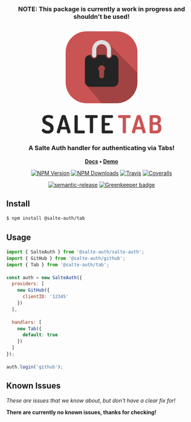 <h3 align="center">
	NOTE: This package is currently a work in progress and shouldn't be used!
</h3>

<h2 align="center">
  <div>
    <a href="https://github.com/salte-auth/tab">
      <img height="190px" src="https://raw.githubusercontent.com/salte-auth/logos/master/images/logo.svg?sanitize=true">
      <br>
      <br>
      <img height="50px" src="https://raw.githubusercontent.com/salte-auth/logos/master/images/%40salte-auth/tab.svg?sanitize=true">
    </a>
  </div>
</h2>

<h3 align="center">
	A Salte Auth handler for authenticating via Tabs!
</h3>

<p align="center">
	<strong>
		<a href="https://salte-auth.gitbook.io">Docs</a>
		•
		<a href="https://salte-auth-demo.glitch.me">Demo</a>
	</strong>
</p>

<div align="center">

  [![NPM Version][npm-version-image]][npm-url]
  [![NPM Downloads][npm-downloads-image]][npm-url]
  [![Travis][travis-ci-image]][travis-ci-url]
  [![Coveralls][coveralls-image]][coveralls-url]

  [![semantic-release][semantic-release-image]][semantic-release-url]
  [![Greenkeeper badge][greenkeeper-image]][greenkeeper-url]

</div>

## Install

```sh
$ npm install @salte-auth/tab
```

## Usage

```js
import { SalteAuth } from '@salte-auth/salte-auth';
import { GitHub } from '@salte-auth/github';
import { Tab } from '@salte-auth/tab';

const auth = new SalteAuth({
  providers: [
    new GitHub({
      clientID: '12345'
    })
  ],

  handlers: [
    new Tab({
      default: true
    })
  ]
});

auth.login('github');
```

## Known Issues

_These are issues that we know about, but don't have a clear fix for!_

**There are currently no known issues, thanks for checking!**

[npm-version-image]: https://img.shields.io/npm/v/@salte-auth/tab.svg?style=flat
[npm-downloads-image]: https://img.shields.io/npm/dm/@salte-auth/tab.svg?style=flat
[npm-url]: https://npmjs.org/package/@salte-auth/tab

[travis-ci-image]: https://img.shields.io/travis/com/salte-auth/tab/master.svg?style=flat
[travis-ci-url]: https://travis-ci.com/salte-auth/tab

[coveralls-image]: https://img.shields.io/coveralls/salte-auth/tab/master.svg
[coveralls-url]: https://coveralls.io/github/salte-auth/tab?branch=master

[semantic-release-url]: https://github.com/semantic-release/semantic-release
[semantic-release-image]: https://img.shields.io/badge/%20%20%F0%9F%93%A6%F0%9F%9A%80-semantic--release-e10079.svg

[greenkeeper-image]: https://badges.greenkeeper.io/salte-auth/tab.svg
[greenkeeper-url]: https://greenkeeper.io
